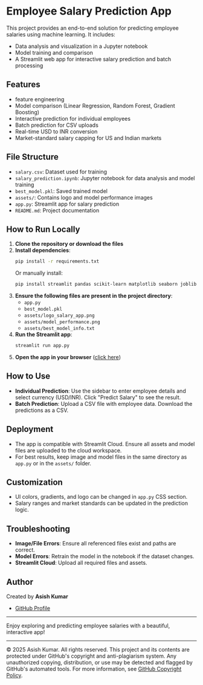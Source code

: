 # Employee Salary Prediction App

This project provides an end-to-end solution for predicting employee salaries using machine learning. It includes:
- Data analysis and visualization in a Jupyter notebook
- Model training and comparison
- A Streamlit web app for interactive salary prediction and batch processing

## Features
- feature engineering
- Model comparison (Linear Regression, Random Forest, Gradient Boosting)
- Interactive prediction for individual employees
- Batch prediction for CSV uploads
- Real-time USD to INR conversion
- Market-standard salary capping for US and Indian markets

## File Structure
- `salary.csv`: Dataset used for training
- `salary_prediction.ipynb`: Jupyter notebook for data analysis and model training
- `best_model.pkl`: Saved trained model
- `assets/`: Contains logo and model performance images
- `app.py`: Streamlit app for salary prediction
- `README.md`: Project documentation

## How to Run Locally
1. **Clone the repository or download the files**
2. **Install dependencies**:
   ```bash
   pip install -r requirements.txt
   ```
   Or manually install:
   ```bash
   pip install streamlit pandas scikit-learn matplotlib seaborn joblib
   ```
3. **Ensure the following files are present in the project directory**:
   - `app.py`
   - `best_model.pkl`
   - `assets/logo_salary_app.png`
   - `assets/model_performance.png`
   - `assets/best_model_info.txt`
4. **Run the Streamlit app**:
   ```bash
   streamlit run app.py
   ```
5. **Open the app in your browser** ([click here](https://employee-salary-predictor-2025.streamlit.app/))

## How to Use
- **Individual Prediction**: Use the sidebar to enter employee details and select currency (USD/INR). Click "Predict Salary" to see the result.
- **Batch Prediction**: Upload a CSV file with employee data. Download the predictions as a CSV.

## Deployment
- The app is compatible with Streamlit Cloud. Ensure all assets and model files are uploaded to the cloud workspace.
- For best results, keep image and model files in the same directory as `app.py` or in the `assets/` folder.

## Customization
- UI colors, gradients, and logo can be changed in `app.py` CSS section.
- Salary ranges and market standards can be updated in the prediction logic.

## Troubleshooting
- **Image/File Errors**: Ensure all referenced files exist and paths are correct.
- **Model Errors**: Retrain the model in the notebook if the dataset changes.
- **Streamlit Cloud**: Upload all required files and assets.

## Author
Created by **Asish Kumar**
- [GitHub Profile](https://github.com/Asish-san)

---
Enjoy exploring and predicting employee salaries with a beautiful, interactive app!

---
© 2025 Asish Kumar. All rights reserved.
This project and its contents are protected under GitHub's copyright and anti-plagiarism system. Any unauthorized copying, distribution, or use may be detected and flagged by GitHub's automated tools. For more information, see [GitHub Copyright Policy](https://docs.github.com/en/site-policy/content-removal-policies/github-copyright-policy).
